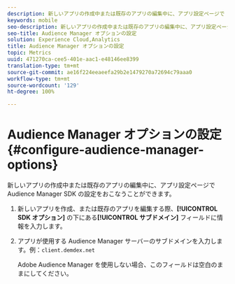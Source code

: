 ```yaml
---
description: 新しいアプリの作成中または既存のアプリの編集中に、アプリ設定ページで Audience Manager SDK の設定をおこなうことができます。
keywords: mobile
seo-description: 新しいアプリの作成中または既存のアプリの編集中に、アプリ設定ページで Audience Manager SDK の設定をおこなうことができます。
seo-title: Audience Manager オプションの設定
solution: Experience Cloud,Analytics
title: Audience Manager オプションの設定
topic: Metrics
uuid: 471270ca-cee5-401e-aac1-e48146ee8399
translation-type: tm+mt
source-git-commit: ae16f224eeaeefa29b2e1479270a72694c79aaa0
workflow-type: tm+mt
source-wordcount: '129'
ht-degree: 100%

---
```



# Audience Manager オプションの設定 {#configure-audience-manager-options}

新しいアプリの作成中または既存のアプリの編集中に、アプリ設定ページで Audience Manager SDK の設定をおこなうことができます。

1. 新しいアプリを作成、または既存のアプリを編集する際、**[!UICONTROL SDK オプション]** の下にある&#x200B;**[!UICONTROL サブドメイン]** フィールドに情報を入力します。

1. アプリが使用する Audience Manager サーバーのサブドメインを入力します。例：`client.demdex.net`

   Adobe Audience Manager を使用しない場合、このフィールドは空白のままにしてください。
